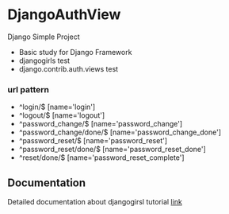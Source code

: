 # DjangoAuthView

Django Simple Project
* Basic study for Django Framework
* djangogirls test 
* django.contrib.auth.views test

### url pattern ###

* ^login/$ [name='login']
* ^logout/$ [name='logout']
* ^password_change/$ [name='password_change']
* ^password_change/done/$ [name='password_change_done']
* ^password_reset/$ [name='password_reset']
* ^password_reset/done/$ [name='password_reset_done']
* ^reset/done/$ [name='password_reset_complete']


## Documentation
Detailed documentation about djangogirsl tutorial [link](https://tutorial.djangogirls.org/ko/)

